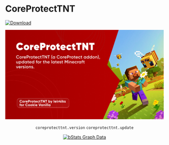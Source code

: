 # CoreProtectTNT

[![Download](https://img.shields.io/badge/Download-Releases-007BFF?style=for-the-badge&logo=github)](https://github.com/leir4iks/CoreProtectTNT-updated/releases/)

<img src="cpt-banner.webp" alt="leir4iks">
<div align="center">

```coreprotecttnt.version```
```coreprotecttnt.update```

[![bStats Graph Data](https://bstats.org/signatures/bukkit/coreprotecttnt.svg)](https://bstats.org/plugin/bukkit/CoreProtectTNT/26755)
